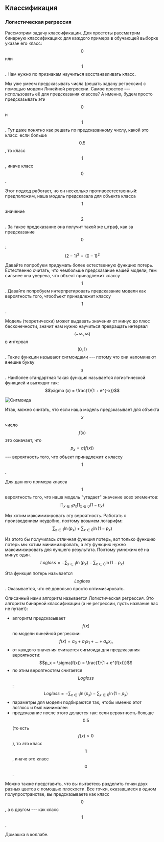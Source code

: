 ## Классификация

### Логистическая регрессия
Рассмотрим  задачу классификации. Для простоты рассматрим бинарную классификацию: для каждого примера в обучающей выборке указан его класс: $$0$$ или $$1$$. Нам нужно по признакам научиться восстанавливать класс.

Мы уже умеем предсказывать числа (решать задачу регрессии) с помощью модели Линейной регрессии. Самое простое --- использовать её для предсказания классов? А именно, будем просто предсказывать эти $$0$$ и $$1$$. Тут даже понятно как решать по предсказанному числу, какой это класс: если больше $$0.5$$, то класс $$1$$, иначе класс $$0$$.

Этот подход работает, но он несколько противоестественный: предположим, наша модель предсказала для объекта класса $$1$$ значение $$2$$. За такое предсказание она получит такой же штраф, как за предсказание $$0$$: $$(2-1)^2 = (0-1)^2$$

Давайте попробуем придумать более естественную функцию потерь. Естественно считать, что чембольше предсказание нашей модели, тем сильнее она уверена, что объект принадлежит классу $$1$$. Давайте попробуем интерпретировать предсказание модели как вероятность того, чтообъект принадлежит классу $$1$$. 

Модель (теоретически) может выдавать значения от минус до плюс бесконечности, значит нам нужно научиться превращать интервал $$(-\infty, \infty)$$ в интервал $$(0, 1)$$. Такие функции называют сигмоидами --- потому что они напоминают внешне букву $$s$$. Наиболее стандартная такая функция называется логистической функцией и выглядит так: 
$$\sigma (x) = \frac{1}{1 + e^{-x}}$$

![Сигмоида](./media/sig.png "Сигмоида")

Итак, можно считать, что если наша модель предсказывает для объекта $$x$$ число $$f(x)$$ это означает, что $$p_x = \sigma(f(x))$$ --- вероятность того, что объект принадлежит к классу $$1$$.

Для данного примера класса $$1$$ вероятность того, что наша модель "угадает" значение всех элементов:
$$\prod_{x \in 1} p_x \prod_{x \in 0} (1-p_x)$$

Мы хотим максимизировать эту вероятность. Работать с произведением неудобно, поэтому возьмем логарифм:
$$\sum_{x \in 1} \ln(p_x)  + \sum_{x \in 0} \ln(1-p_x)$$


Из этого бы получилась отличная функция потерь, вот только функцию потерь мы хотим минимизировать, а эту функцию нужно максимизировать для лучшего результата. Поэтому умножим её на минус один.
$$Logloss = -\sum_{x \in 1} \ln(p_x)  - \sum_{x \in 0} \ln(1-p_x)$$

Эта функция потерь называется $$Logloss$$. Оказывается, что её довольно просто оптимизировать.

Описанный нами алгоритм называется Логистическая регрессия. Это алгоритм бинарной классификации (а не регрессии, пусть название вас не путает):
- алгоритм предсказывает $$f(x)$$ по модели линейной регрессии:
$$f(x) = a_0 + a_1 x_1 + \ldots +a_n x_n$$
- от каждого значения считается сигмоида для предсказания вероятности:
$$p_x = \sigma(f(x)) = \frac{1}{1 + e^{f(x)}}$$
- по этим вероятностям считается $$Logloss$$: 
$$Logloss = -\sum_{x \in 1} \ln(p_x) - \sum_{x \in 0} \ln(1-p_x)$$
- параметры для модели подбираются так, чтобы именно этот логлосс и был минимален
- предсказание после этого делается так: если вероятность больше $$0.5$$ (то есть $$f(x) > 0$$), то это класс $$1$$, иначе это класс $$0$$.

Можно также представить, что вы пытаетесь разделить точки двух разных цветов с помощью плоскости. Все точки, оказавшиеся в одном полупространстве, вы предсказываете как класс $$0$$, а в другом --- как класс $$1$$.

Домашка в коллабе.